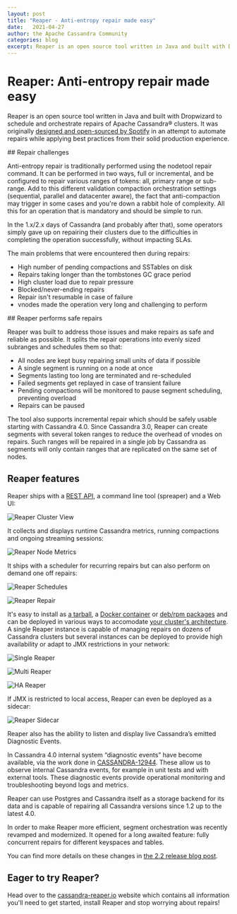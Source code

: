```yaml
---
layout: post
title: "Reaper - Anti-entropy repair made easy"
date:   2021-04-27
author: the Apache Cassandra Community
categories: blog
excerpt: Reaper is an open source tool written in Java and built with Dropwizard to schedule and orchestrate repairs of Apache Cassandra clusters. It was originally designed and open-sourced by Spotify in an attempt to automate repairs while applying best practices from their solid production experience.
---
```


# Reaper: Anti-entropy repair made easy

Reaper is an open source tool written in Java and built with Dropwizard to schedule and orchestrate repairs of Apache Cassandra® clusters. It was originally [designed and open-sourced by Spotify](https://www.slideshare.net/planetcassandra/spotify-automating-cassandra-repairs) in an attempt to automate repairs while applying best practices from their solid production experience.


## Repair challenges

Anti-entropy repair is traditionally performed using the nodetool repair command. It can be performed in two ways, full or incremental, and be configured to repair various ranges of tokens: all, primary range or sub-range. Add to this different validation compaction orchestration settings (sequential, parallel and datacenter aware), the fact that anti-compaction may trigger in some cases and you're down a rabbit hole of complexity. All this for an operation that is mandatory and should be simple to run.  

In the 1.x/2.x days of Cassandra (and probably after that), some operators simply gave up on repairing their clusters due to the difficulties in completing the operation successfully, without impacting SLAs.


The main problems that were encountered then during repairs:

* High number of pending compactions and SSTables on disk
* Repairs taking longer than the tombstones GC grace period
* High cluster load due to repair pressure
* Blocked/never-ending repairs
* Repair isn't resumable in case of failure
* vnodes made the operation very long and challenging to perform


## Reaper performs safe repairs

Reaper was built to address those issues and make repairs as safe and reliable as possible. It splits the repair operations into evenly sized subranges and schedules them so that:  

* All nodes are kept busy repairing small units of data if possible
* A single segment is running on a node at once
* Segments lasting too long are terminated and re-scheduled
* Failed segments get replayed in case of transient failure
* Pending compactions will be monitored to pause segment scheduling, preventing overload
* Repairs can be paused

The tool also supports incremental repair which should be safely usable starting with Cassandra 4.0. Since Cassandra 3.0, Reaper can create segments with several token ranges to reduce the overhead of vnodes on repairs. Such ranges will be repaired in a single job by Cassandra as segments will only contain ranges that are replicated on the same set of nodes.


## Reaper features

Reaper ships with a [REST API](http://cassandra-reaper.io/docs/api/), a command line tool (spreaper) and a Web UI:

![Reaper Cluster View](/img/blog-post-reaper/reaper-cluster-view.png)

It collects and displays runtime Cassandra metrics, running compactions and ongoing streaming sessions: 

![Reaper Node Metrics](/img/blog-post-reaper/reaper-node-metrics.png)

It ships with a scheduler for recurring repairs but can also perform on demand one off repairs:

![Reaper Schedules](/img/blog-post-reaper/reaper-schedules.png)

![Reaper Repair](/img/blog-post-reaper/reaper-repair.png)

It's easy to install as [a tarball](http://cassandra-reaper.io/docs/download/install/), a [Docker container](https://hub.docker.com/r/thelastpickle/cassandra-reaper/) or [deb/rpm packages](https://cloudsmith.io/~thelastpickle/repos/reaper/packages/) and can be deployed in various ways to accomodate [your cluster's architecture](http://cassandra-reaper.io/docs/usage/multi_dc_distributed/). A single Reaper instance is capable of managing repairs on dozens of Cassandra clusters but several instances can be deployed to provide high availability or adapt to JMX restrictions in your network: 

![Single Reaper](/img/blog-post-reaper/singlereaper-multidc-all.png)

![Multi Reaper](/img/blog-post-reaper/multireaper-multidc.png)

![HA Reaper](/img/blog-post-reaper/ha-reaper-setup.png)

If JMX is restricted to local access, Reaper can even be deployed as a sidecar:

![Reaper Sidecar](/img/blog-post-reaper/reaper-sidecar.png)

Reaper also has the ability to listen and display live Cassandra’s emitted Diagnostic Events.  

In Cassandra 4.0 internal system “diagnostic events” have become available, via the work done in [CASSANDRA-12944](https://issues.apache.org/jira/browse/CASSANDRA-12944). These allow us to observe internal Cassandra events, for example in unit tests and with external tools. These diagnostic events provide operational monitoring and troubleshooting beyond logs and metrics.  

Reaper can use Postgres and Cassandra itself as a storage backend for its data and is capable of repairing all Cassandra versions since 1.2 up to the latest 4.0.  

In order to make Reaper more efficient, segment orchestration was recently revamped and modernized. It opened for a long awaited feature: fully concurrent repairs for different keyspaces and tables.


You can find more details on these changes in [the 2.2 release blog post](https://thelastpickle.com/blog/2021/02/22/reaper-for-apache-cassandra-2-2-release.html).

## Eager to try Reaper?

Head over to the [cassandra-reaper.io](http://cassandra-reaper.io/) website which contains all information you'll need to get started, install Reaper and stop worrying about repairs!